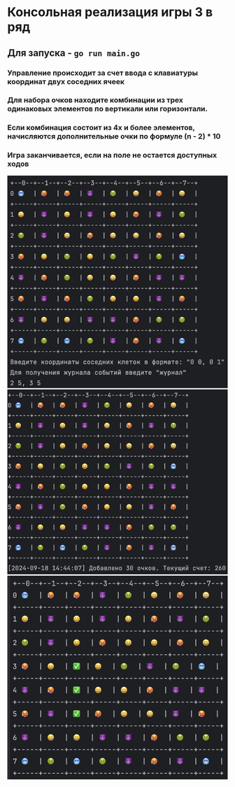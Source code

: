 # Консольная реализация игры 3 в ряд

## Для запуска - `go run main.go`

### Управление происходит за счет ввода с клавиатуры координат двух соседних ячеек

### Для набора очков находите комбинации из трех одинаковых элементов по вертикали или горизонтали.

### Если комбинация состоит из 4х и более элементов, начисляются дополнительные очки по формуле (n - 2) * 10

### Игра заканчивается, если на поле не остается доступных ходов

![1.png](docs/1.png)
![2.png](docs/2.png)
![3.png](docs/3.png)